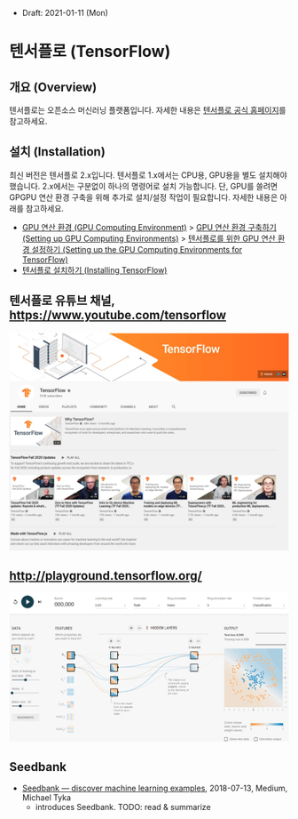 * Draft: 2021-01-11 (Mon)

# 텐서플로 (TensorFlow)

## 개요 (Overview)

텐서플로는 오픈소스 머신러닝 플랫폼입니다. 자세한 내용은 [텐서플로 공식 홈페이지](https://www.tensorflow.org/)를 참고하세요.

## 설치 (Installation)

최신 버전은 텐서플로 2.x입니다. 텐서플로 1.x에서는 CPU용, GPU용을 별도 설치해야 했습니다. 2.x에서는 구분없이 하나의 명령어로 설치 가능합니다. 단, GPU를 쓸려면 GPGPU 연산 환경 구축을 위해 추가로 설치/설정 작업이 필요합니다. 자세한 내용은 아래를 참고하세요.

* [GPU 연산 환경 (GPU Computing Environment)](../environments/gpu_computing_environment/INSTALL.md) > [GPU 연산 환경 구축하기 (Setting up GPU Computing Environments)](../environments/gpu_computing_environment/READMD.md) > [텐서플로를 위한 GPU 연산 환경 설정하기 (Setting up the GPU Computing Environments for TensorFlow)](../environments/gpu_computing_environment/set_up/gpu_computing_environments_for_tensorflow.md)
* [텐서플로 설치하기 (Installing TensorFlow)](INSTALL.md)

## 텐서플로 유튜브 채널, https://www.youtube.com/tensorflow

<img src='images/youtube-tensorflow_channel.png'>

## http://playground.tensorflow.org/

<img src='images/tensorflow_playground-circle_dataset.png'>

## Seedbank

* [Seedbank — discover machine learning examples](https://medium.com/tensorflow/seedbank-discover-machine-learning-examples-2ff894542b57), 2018-07-13, Medium, Michael Tyka
  * introduces Seedbank. TODO: read & summarize